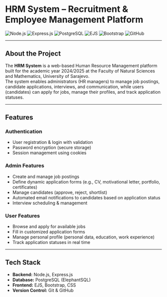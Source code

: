 # HRM System – Recruitment & Employee Management Platform

![Node.js](https://img.shields.io/badge/Node.js-43853D?style=for-the-badge&logo=node.js&logoColor=white)
![Express.js](https://img.shields.io/badge/Express.js-404D59?style=for-the-badge)
![PostgreSQL](https://img.shields.io/badge/PostgreSQL-316192?style=for-the-badge&logo=postgresql&logoColor=white)
![EJS](https://img.shields.io/badge/EJS-8BC34A?style=for-the-badge&logo=javascript&logoColor=white)
![Bootstrap](https://img.shields.io/badge/Bootstrap-563D7C?style=for-the-badge&logo=bootstrap&logoColor=white)
![GitHub](https://img.shields.io/badge/GitHub-100000?style=for-the-badge&logo=github&logoColor=white)

---

## About the Project
The **HRM System** is a web-based Human Resource Management platform built for the academic year 2024/2025 at the Faculty of Natural Sciences and Mathematics, University of Sarajevo.  
The system enables administrators (HR managers) to manage job postings, candidate applications, interviews, and communication, while users (candidates) can apply for jobs, manage their profiles, and track application statuses.  

---

##  Features
### Authentication
- User registration & login with validation  
- Password encryption (secure storage)  
- Session management using cookies  

### Admin Features
- Create and manage job postings  
- Define dynamic application forms (e.g., CV, motivational letter, portfolio, certificates)  
- Manage candidates (approve, reject, shortlist)  
- Automated email notifications to candidates based on application status  
- Interview scheduling & management  

### User Features
- Browse and apply for available jobs  
- Fill in customized application forms  
- Manage personal profile (personal data, education, work experience)  
- Track application statuses in real time   

---

## Tech Stack
- **Backend:** Node.js, Express.js  
- **Database:** PostgreSQL (ElephantSQL)  
- **Frontend:** EJS, Bootstrap, CSS  
- **Version Control:** Git & GitHub  
